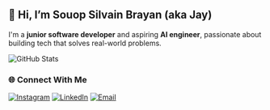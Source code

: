 ## 👋 Hi, I’m Souop Silvain Brayan (aka Jay)

I'm a **junior software developer** and aspiring **AI engineer**, passionate about building tech that solves real-world problems.

![GitHub Stats](https://github-readme-stats.vercel.app/api?username=brayanj4y&theme=flag-india&hide_border=false&include_all_commits=false&count_private=false) 

### 🌐 Connect With Me

[![Instagram](https://img.shields.io/badge/Instagram-%23E4405F.svg?logo=Instagram&logoColor=white)](https://instagram.com/brayanj4y)
[![LinkedIn](https://img.shields.io/badge/LinkedIn-%230077B5.svg?logo=linkedin&logoColor=white)](https://linkedin.com/in/brayan-j4y)
[![Email](https://img.shields.io/badge/Email-D14836?logo=gmail&logoColor=white)](mailto:souopsilvain@hotmail.com)


